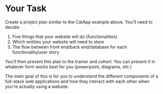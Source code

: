 






# Your Task
Create a project plan similar to the CatApp example above. 
You'll need to decide:
1. Five things that your website will do (functionalities)
2. Which entities your website will need to store
3. The flow between front end/back end/database for each functionality/user story

You'll then present this plan to the trainer and cohort. You can present it in whatever form works best for you (powerpoint, diagrams, etc.)

The main goal of this is for you to understand the different components of a full-stack web applications and how they interact with each other when you're actually using a website.